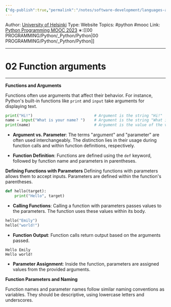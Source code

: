 ```yaml
---
{"dg-publish":true,"permalink":"/notes/software-development/languages-and-frameworks/python/0-python-programming-mooc/introduction/part-3/04-defining-functions/02-function-arguments/","created":"2025-07-13T15:25:01.006+08:00"}
---
```


Author: [University of Helsinki](https://programming-23.mooc.fi/)
Type: Website
Topics: #python #mooc
Link: [Python Programming MOOC 2023](https://programming-23.mooc.fi/)
∗:[[00 PROGRAMMING/Python/_Python/Python\|00 PROGRAMMING/Python/_Python/Python]] 

---
# 02 Function arguments

--- 

**Functions and Arguments**

Functions often use arguments that affect their behavior. For instance, Python's built-in functions like `print` and `input` take arguments for displaying text.

```python
print("Hi!")                           # Argument is the string "Hi!"
name = input("What is your name? ")    # Argument is the string "What is your name? "
print(name)                            # Argument is the value of the variable name
```

- **Argument vs. Parameter**: The terms "argument" and "parameter" are often used interchangeably. The distinction lies in their usage during function calls and within function definitions, respectively.

- **Function Definition**: Functions are defined using the `def` keyword, followed by function name and parameters in parentheses.

**Defining Functions with Parameters**
Defining functions with parameters allows them to accept inputs. Parameters are defined within the function's parentheses.

```python
def hello(target):
    print("Hello", target)
```

- **Calling Functions**: Calling a function with parameters passes values to the parameters. The function uses these values within its body.

```python
hello("Emily")
hello("world!")
```

- **Function Output**: Function calls return output based on the arguments passed.

```plaintext
Hello Emily
Hello world!
```

- **Parameter Assignment**: Inside the function, parameters are assigned values from the provided arguments.

**Function Parameters and Naming**

Function names and parameter names follow similar naming conventions as variables. They should be descriptive, using lowercase letters and underscores.
